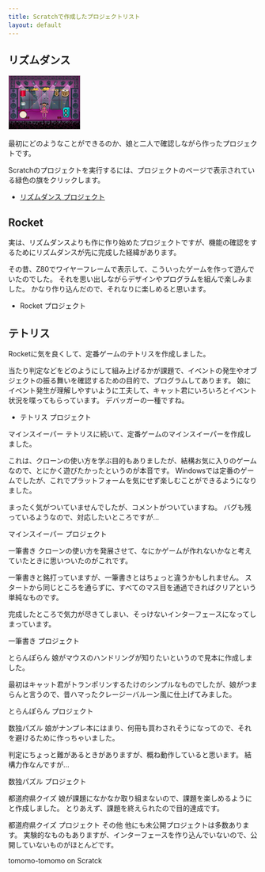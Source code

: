 ```yaml
---
title: Scratchで作成したプロジェクトリスト 
layout: default
---
```


## リズムダンス

![リズムダンス](./img_rhythm_dance.png)

最初にどのようなことができるのか、娘と二人で確認しながら作ったプロジェクトです。

Scratchのプロジェクトを実行するには、プロジェクトのページで表示されている緑色の旗をクリックします。

+ [リズムダンス プロジェクト](https://scratch.mit.edu/projects/375119370/)

## Rocket
実は、リズムダンスよりも作に作り始めたプロジェクトですが、機能の確認をするためにリズムダンスが先に完成した経緯があります。

その昔、Z80でワイヤーフレームで表示して、こういったゲームを作って遊んでいたのでした。 それを思い出しながらデザインやプログラムを組んで楽しみました。 かなり作り込んだので、それなりに楽しめると思います。

+ Rocket プロジェクト

## テトリス
Rocketに気を良くして、定番ゲームのテトリスを作成しました。

当たり判定などをどのようにして組み上げるかが課題で、イベントの発生やオブジェクトの振る舞いを確認するための目的で、プログラムしてあります。 娘にイベント発生が理解しやすいように工夫して、キャット君にいろいろとイベント状況を喋ってもらっています。 デバッガーの一種ですね。

+ テトリス プロジェクト

マインスイーパー
テトリスに続いて、定番ゲームのマインスイーパーを作成しました。

これは、クローンの使い方を学ぶ目的もありましたが、結構お気に入りのゲームなので、とにかく遊びたかったというのが本音です。 Windowsでは定番のゲームでしたが、これでプラットフォームを気にせず楽しむことができるようになりました。

まったく気がついていませんでしたが、コメントがついていますね。 バグも残っているようなので、対応したいところですが…

マインスイーパー プロジェクト

一筆書き
クローンの使い方を発展させて、なにかゲームが作れないかなと考えていたときに思いついたのがこれです。

一筆書きと銘打っていますが、一筆書きとはちょっと違うかもしれません。 スタートから同じところを通らずに、すべてのマス目を通過できればクリアという単純なものです。

完成したところで気力が尽きてしまい、そっけないインターフェースになってしまっています。

一筆書き プロジェクト

とらんぽらん
娘がマウスのハンドリングが知りたいというので見本に作成しました。

最初はキャット君がトランポリンするたけのシンプルなものでしたが、娘がつまらんと言うので、昔ハマったクレージーバルーン風に仕上げてみました。

とらんぽらん プロジェクト

数独パズル
娘がナンプレ本にはまり、何冊も買わされそうになってので、それを避けるために作っちゃいました。

判定にちょっと難があるときがありますが、概ね動作していると思います。 結構力作なんですが…

数独パズル プロジェクト

都道府県クイズ
娘が課題になかなか取り組まないので、課題を楽しめるようにと作成しました。 とりあえず、課題を終えられたので目的達成です。

都道府県クイズ プロジェクト
その他
他にも未公開プロジェクトは多数あります。 実験的なものもありますが、インターフェースを作り込んでいないので、公開していないものがほとんどです。

tomomo-tomomo on Scratck
